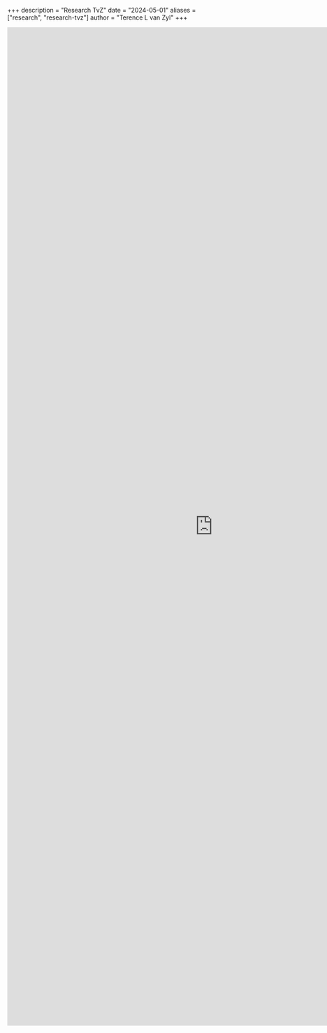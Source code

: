 +++
description = "Research TvZ"
date = "2024-05-01"
aliases = ["research", "research-tvz"]
author = "Terence L van Zyl"
+++
<iframe width="940" height="2284" frameborder="0"
src="https://docs.google.com/spreadsheets/d/e/2PACX-1vSn63EXJGcl7lv-mg05bQGZ7pGeo4KZAphRxKw2896CV9tsQAVijTJbn-Uo1cxthgxI5W3eqcYApVbv/pubhtml?gid=0&amp;single=true&amp;widget=false&amp;headers=false"></iframe>

